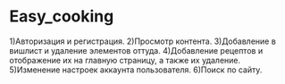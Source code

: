 # Easy_cooking
1)Авторизация и регистрация.
2)Просмотр контента.
3)Добавление в вишлист и удаление элементов оттуда.
4)Добавление рецептов и отображение их на главную страницу, а также их удаление.
5)Изменение настроек аккаунта пользователя.
6)Поиск по сайту.
